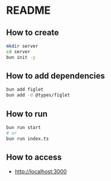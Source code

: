 # README
## How to create <project-name>

```bash
mkdir server
cd server
bun init -y
```

## How to add dependencies

```bash
bun add figlet
bun add -d @types/figlet
```

## How to run

```bash
bun run start
# or
bun run index.ts
```

## How to access

- <http://localhost:3000>
